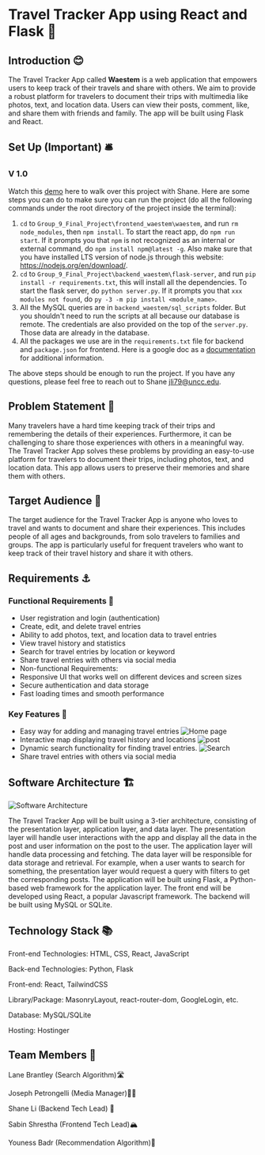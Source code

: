 # Travel Tracker App using React and Flask 🧭

## Introduction 😊

The Travel Tracker App called **Waestem** is a web application that empowers users to keep track of their travels and share with others. We aim to provide a robust platform for travelers to document their trips with multimedia like photos, text, and location data. Users can view their posts, comment, like, and share them with friends and family. The app will be built using Flask and React.

## **Set Up (Important)** 🛎️

### V 1.0

Watch this [demo](https://www.youtube.com/watch?v=xtMTNSQyIXE&t=1s) here to walk over this project with Shane. Here are some steps you can do to make sure you can run the project (do all the following commands under the root directory of the project inside the terminal):
1. `cd` to `Group_9_Final_Project\frontend_waestem\waestem`, and run `rm node_modules`, then `npm install`. To start the react app, do `npm run start`. If it prompts you that `npm` is not recognized as an internal or external command, do `npm install npm@latest -g`. Also make sure that you have installed LTS version of node.js through this website: https://nodejs.org/en/download/.
2. `cd` to `Group_9_Final_Project\backend_waestem\flask-server`, and run `pip install -r requirements.txt`, this will install all the dependencies. To start the flask server, do `python server.py`. If it prompts you that `xxx modules not found`, do `py -3 -m pip install <module_name>`.
3. All the MySQL queries are in `backend_waestem/sql_scripts` folder. But you shouldn't need to run the scripts at all because our database is remote. The credentials are also provided on the top of the `server.py`. Those data are already in the database. 
4. All the packages we use are in the `requirements.txt` file for backend and `package.json` for frontend. Here is a google doc as a [documentation](https://docs.google.com/document/d/1LyGUcAj2abiSfcHy9AaZcRdckJCR2NslV7uBqDWKFAs/edit?usp=sharing) for additional information.


The above steps should be enough to run the project. If you have any questions, please feel free to reach out to Shane  <jli79@uncc.edu>.

## Problem Statement 🚩
Many travelers have a hard time keeping track of their trips and remembering the details of their experiences. Furthermore, it can be challenging to share those experiences with others in a meaningful way. The Travel Tracker App solves these problems by providing an easy-to-use platform for travelers to document their trips, including photos, text, and location data. This app allows users to preserve their memories and share them with others.
## Target Audience 🦗
The target audience for the Travel Tracker App is anyone who loves to travel and wants to document and share their experiences. This includes people of all ages and backgrounds, from solo travelers to families and groups. The app is particularly useful for frequent travelers who want to keep track of their travel history and share it with others.
## Requirements  ⚓
### Functional Requirements 📝
* User registration and login (authentication)
* Create, edit, and delete travel entries
* Ability to add photos, text, and location data to travel entries
* View travel history and statistics
* Search for travel entries by location or keyword
* Share travel entries with others via social media
* Non-functional Requirements:
* Responsive UI that works well on different devices and screen sizes
* Secure authentication and data storage
* Fast loading times and smooth performance
### Key Features 🔑
* Easy way for adding and managing travel entries
![Home page](./images/homepage.png)
* Interactive map displaying travel history and locations
![post](./images/post.png)
* Dynamic search functionality for finding travel entries. 
![Search](./images/Search.png)
* Share travel entries with others via social media

## Software Architecture 🏗️

![Software Architecture](./images/architecture.png)

The Travel Tracker App will be built using a 3-tier architecture, consisting of the presentation layer, application layer, and data layer. The presentation layer will handle user interactions with the app and display all the data in the post and user information on the post to the user. The application layer will handle data processing and fetching. The data layer will be responsible for data storage and retrieval. For example, when a user wants to search for something, the presentation layer would request a query with filters to get the corresponding posts. The application will be built using Flask, a Python-based web framework for the application layer. The front end will be developed using React, a popular Javascript framework. The backend will be built using MySQL or SQLite.

## Technology Stack 📚
Front-end Technologies: HTML, CSS, React, JavaScript  

Back-end Technologies: Python, Flask  

Front-end: React, TailwindCSS  

Library/Package: MasonryLayout, react-router-dom, GoogleLogin, etc.

Database: MySQL/SQLite

Hosting: Hostinger

## Team Members 👥

Lane Brantley (Search Algorithm)🛣️

Joseph Petrongelli (Media Manager)🕵️‍♂️

Shane Li (Backend Tech Lead) 🏮

Sabin Shrestha (Frontend Tech Lead)🏔️

Youness Badr (Recommendation Algorithm)🌊

